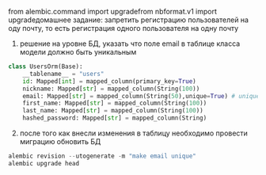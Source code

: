 from alembic.command import upgradefrom nbformat.v1 import upgradeдомашнее задание: запретить регистрацию пользователей на оду почту, то есть регистрация 
одного пользователя на одну почту 

1) решение на уровне БД, указать что поле email в таблице класса модели должно быть уникальным
```python
class UsersOrm(Base):
    __tablename__ = "users"
    id: Mapped[int] = mapped_column(primary_key=True)
    nickname: Mapped[str] = mapped_column(String(100))
    email: Mapped[str] = mapped_column(String(50),unique=True) # unique=True  
    first_name: Mapped[str] = mapped_column(String(100))
    last_name: Mapped[str] = mapped_column(String(100))
    hashed_password: Mapped[str] = mapped_column(String)
```
2) после того как внесли изменения в таблицу необходимо провести миграцию обновить БД
```python
alembic revision --utogenerate -m "make email unique"
alembic upgrade head
```